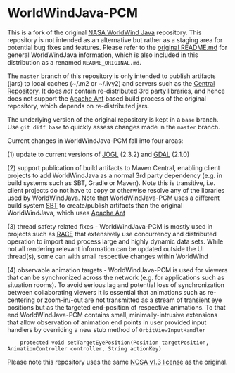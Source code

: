 # WorldWindJava-PCM
 
This is a fork of the original [NASA WorldWind Java](https://github.com/NASAWorldWind/WorldWindJava)
repository. This repository is not intended as an alternative but rather as a staging area for
potential bug fixes and features. Please refer to the 
[original README.md](https://github.com/NASAWorldWind/WorldWindJava/blob/master/README.md) for
general WorldWindJava information, which is also included in this distribution as a renamed
`README_ORIGINAL.md`.
 
The `master` branch of this repository is only intended to publish artifacts (jars) to local caches
(~/.m2 or ~/.ivy2) and servers such as the [Central Repository](http://central.sonatype.org/).  It
does *not* contain re-distributed 3rd party libraries, and hence does not support the [Apache
Ant](http://ant.apache.org/) based build process of the original repository, which depends on
re-distributed jars.

The underlying version of the original repository is kept in a `base` branch. Use `git diff base`
to quickly assess changes made in the `master` branch.
 
Current changes in WorldWindJava-PCM fall into four areas:
 
(1) update to current versions of [JOGL](http://jogamp.org/) (2.3.2) and [GDAL](http://www.gdal.org/) (2.1.0)
 
(2) support publication of build artifacts to Maven Central, enabling client projects to 
add WorldWindJava as a normal 3rd party dependency (e.g. in build systems such as SBT, Gradle
or Maven). Note this is transitive, i.e. client projects do not have to copy or otherwise
resolve any of the libraries used by WorldWindJava. Note that WorldWindJava-PCM uses a 
different build system [SBT](http://www.scala-sbt.org/) to create/publish artifacts than 
the original WorldWindJava, which uses [Apache Ant](http://ant.apache.org/)

(3) thread safety related fixes - WorldWindJava-PCM is mostly used in projects such as
[RACE](https://github.com/nasarace/race) that extensively use concurrency and distributed
operation to import and process large and highly dynamic data sets. While not all rendering 
relevant  information can be updated outside the UI thread(s), some can with small respective
changes within WorldWind

(4) observable animation targets - WorldWindJava-PCM is used for viewers that can be synchronized
across the network (e.g. for applications such as situation rooms). To avoid serious lag and
potential loss of synchronization between collaborating viewers it is essential that animations
such as re-centering or zoom-in/-out are not transmitted as a stream of transient eye positions
but as the targeted end-position of respective animations. To that end WorldWindJava-PCM 
contains small, minimally-intrusive extensions that allow observation of animation end points 
in user provided input handlers by overriding a new stub method of `OrbitViewInputHandler`

~~~~
    protected void setTargetEyePosition(Position targetPosition, AnimationController controller, String actionKey)
~~~~


Please note this repository uses the same 
[NOSA v1.3 license](https://github.com/NASAWorldWind/WorldWindJava/blob/master/LICENSE.txt) as the
original.